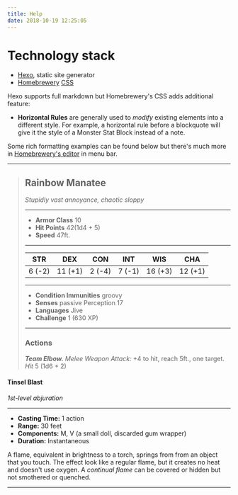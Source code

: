```yaml
---
title: Help
date: 2018-10-19 12:25:05
---
```

# Technology stack
* [Hexo](https://hexo.io/docs/index.html), static site generator
* [Homebrewery](http://homebrewery.naturalcrit.com) [CSS](https://github.com/stolksdorf/homebrewery#standalone-phb-stylesheet)

Hexo supports full markdown but Homebrewery's CSS adds additional feature:
* **Horizontal Rules** are generally used to *modify* existing elements into a different style. For example, a horizontal rule before a blockquote will give it the style of a Monster Stat Block instead of a note.

Some rich formatting examples can be found below but there's much more in [Homebrewery's editor](http://homebrewery.naturalcrit.com/) in menu bar.

___
> ## Rainbow Manatee
>*Stupidly vast annoyance, chaotic sloppy*
> ___
> - **Armor Class** 10
> - **Hit Points** 42(1d4 + 5)
> - **Speed** 47ft.
>___
>|STR|DEX|CON|INT|WIS|CHA|
>|:---:|:---:|:---:|:---:|:---:|:---:|
>|6 (-2)|11 (+1)|2 (-4)|7 (-1)|16 (+3)|12 (+1)|
>___
> - **Condition Immunities** groovy
> - **Senses** passive Perception 17
> - **Languages** Jive
> - **Challenge** 1 (630 XP)
> ___
> 
> ### Actions
> ***Team Elbow.*** *Melee Weapon Attack:* +4 to hit, reach 5ft., one target. *Hit* 5 (1d6 + 2) 

#### Tinsel Blast
*1st-level abjuration*
___
- **Casting Time:** 1 action
- **Range:** 30 feet
- **Components:** M, V (a small doll, discarded gum wrapper)
- **Duration:** Instantaneous

A flame, equivalent in brightness to a torch, springs from from an object that you touch. 
The effect look like a regular flame, but it creates no heat and doesn't use oxygen. 
A *continual flame* can be covered or hidden but not smothered or quenched.

<hr>